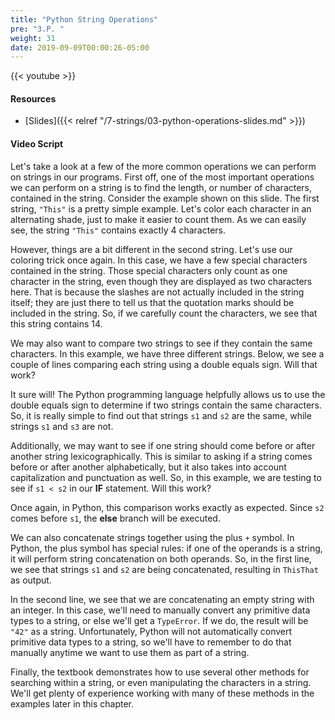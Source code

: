 ```yaml
---
title: "Python String Operations"
pre: "3.P. "
weight: 31
date: 2019-09-09T00:00:26-05:00
---
```


{{< youtube  >}}

#### Resources

* [Slides]({{< relref "/7-strings/03-python-operations-slides.md" >}})

#### Video Script

Let's take a look at a few of the more common operations we can perform on strings in our programs. First off, one of the most important operations we can perform on a string is to find the length, or number of characters, contained in the string. Consider the example shown on this slide. The first string, `"This"` is a pretty simple example. Let's color each character in an alternating shade, just to make it easier to count them. As we can easily see, the string `"This"` contains exactly 4 characters.

However, things are a bit different in the second string. Let's use our coloring trick once again. In this case, we have a few special characters contained in the string. Those special characters only count as one character in the string, even though they are displayed as two characters here. That is because the slashes are not actually included in the string itself; they are just there to tell us that the quotation marks should be included in the string. So, if we carefully count the characters, we see that this string contains 14.

We may also want to compare two strings to see if they contain the same characters. In this example, we have three different strings. Below, we see a couple of lines comparing each string using a double equals sign. Will that work?

It sure will! The Python programming language helpfully allows us to use the double equals sign to determine if two strings contain the same characters. So, it is really simple to find out that strings `s1` and `s2` are the same, while strings `s1` and `s3` are not.

Additionally, we may want to see if one string should come before or after another string lexicographically. This is similar to asking if a string comes before or after another alphabetically, but it also takes into account capitalization and punctuation as well. So, in this example, we are testing to see if `s1 < s2` in our **IF** statement. Will this work?

Once again, in Python, this comparison works exactly as expected. Since `s2` comes before `s1`, the **else** branch will be executed.

We can also concatenate strings together using the plus `+` symbol. In Python, the plus symbol has special rules: if one of the operands is a string, it will perform string concatenation on both operands. So, in the first line, we see that strings `s1` and `s2` are being concatenated, resulting in `ThisThat` as output.

In the second line, we see that we are concatenating an empty string with an integer. In this case, we'll need to manually convert any primitive data types to a string, or else we'll get a `TypeError`. If we do, the result will be `"42"` as a string. Unfortunately, Python will not automatically convert primitive data types to a string, so we'll have to remember to do that manually anytime we want to use them as part of a string.

Finally, the textbook demonstrates how to use several other methods for searching within a string, or even manipulating the characters in a string. We'll get plenty of experience working with many of these methods in the examples later in this chapter.
